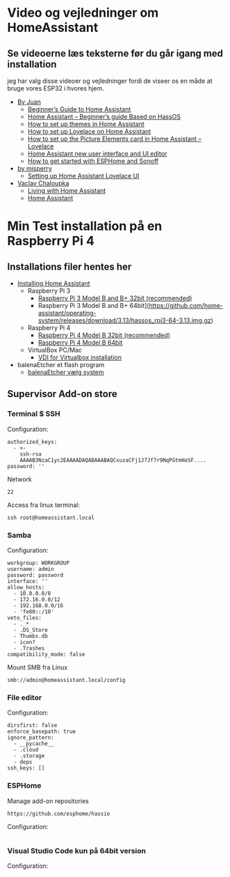 # Video og vejledninger om HomeAssistant
## Se videoerne læs teksterne før du går igang med installation 
jeg har valg disse videoer og vejledninger fordi de viseer os en måde at bruge vores ESP32 i hvores hjem. 
* [By Juan](https://www.juanmtech.com/)
  * [Beginner’s Guide to Home Assistant](https://www.juanmtech.com/guide-to-home-assistant/)
  * [Home Assistant – Beginner’s guide Based on HassOS](https://www.juanmtech.com/home-assistant-hassos-beginners-guide/)
  * [How to set up themes in Home Assistant](https://www.juanmtech.com/themes-in-home-assistant/)
  * [How to set up Lovelace on Home Assistant](https://www.juanmtech.com/how-to-set-up-lovelace-on-home-assistant/)
  * [How to set up the Picture Elements card in Home Assistant – Lovelace](https://www.juanmtech.com/set-up-the-picture-elements-card-in-home-assistant/)
  * [Home Assistant new user interface and UI editor](https://www.juanmtech.com/home-assistant-new-user-interface-and-ui-editor/)
  * [How to get started with ESPHome and Sonoff](https://www.juanmtech.com/how-to-get-started-with-esphome-and-sonoff/)
* [by misperry](https://www.youtube.com/channel/UCWL128ZuBbV8ruKrc0lk7Iw)
  * [Setting up Home Assistant Lovelace UI](https://www.youtube.com/watch?v=QEtX0uboxQA)
* [Vaclav Chaloupka](https://www.youtube.com/channel/UCA5DCnztFFHgdEettFHZ2Kw)
  * [Living with Home Assistant](https://www.youtube.com/watch?v=eaPAhYscCZw)
  * [Home Assistant](https://www.youtube.com/watch?v=eaPAhYscCZw&list=PLhvGKnQhU0T0_bioWuwImEsZuLScNKd-i)
  
# Min Test installation på en Raspberry Pi 4 
## Installations filer hentes her
* [Installing Home Assistant](https://www.home-assistant.io/hassio/installation/)
  * Raspberry Pi 3
    * [Raspberry Pi 3 Model B and B+ 32bit (recommended)](https://github.com/home-assistant/operating-system/releases/download/3.13/hassos_rpi3-3.13.img.gz)
    * Raspberry Pi 3 Model B and B+ 64bit](https://github.com/home-assistant/operating-system/releases/download/3.13/hassos_rpi3-64-3.13.img.gz)    
  * Raspberry Pi 4
    * [Raspberry Pi 4 Model B 32bit (recommended)](https://github.com/home-assistant/operating-system/releases/download/3.13/hassos_rpi4-3.13.img.gz)
    * [Raspberry Pi 4 Model B 64bit](https://github.com/home-assistant/operating-system/releases/download/3.13/hassos_rpi4-64-3.13.img.gz)
  * VirtualBox PC/Mac
    * [VDI for Virtualbox installation](https://github.com/home-assistant/operating-system/releases/download/3.13/hassos_ova-3.13.vdi.gz)
* balenaEtcher et flash program 
  * [balenaEtcher vælg system](https://www.balena.io/etcher/)
  
## Supervisor Add-on store
### Terminal $ SSH
Configuration:
```
authorized_keys:
  - >-
    ssh-rsa
    AAAAB3NzaC1yc2EAAAADAQABAAABAQCxuzaCFj1J7Jf7r9NqPGtmHoSF....
password: ''
```
Network
```
22
```
Access fra linux terminal:
```
ssh root@homeassistant.local
```
### Samba
Configuration:
```
workgroup: WORKGROUP
username: admin
password: password
interface: ''
allow_hosts:
  - 10.0.0.0/8
  - 172.16.0.0/12
  - 192.168.0.0/16
  - 'fe80::/10'
veto_files:
  - ._*
  - .DS_Store
  - Thumbs.db
  - icon?
  - .Trashes
compatibility_mode: false
```
Mount SMB fra Linux
```
smb://admin@homeassistant.local/config
```
### File editor
Configuration:
```
dirsfirst: false
enforce_basepath: true
ignore_pattern:
  - __pycache__
  - .cloud
  - .storage
  - deps
ssh_keys: []
```
### ESPHome
Manage add-on repositories
```
https://github.com/esphome/hassio
```
Configuration:
```
```
### Visual Studio Code kun på 64bit version
Configuration:
```
```

```
```
